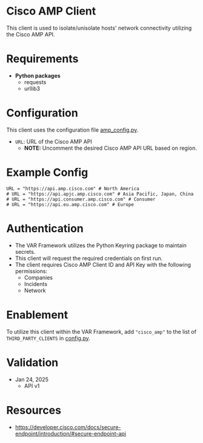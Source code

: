 # Cisco AMP Client
This client is used to isolate/unisolate hosts' network connectivity utilizing the Cisco AMP API.  

# Requirements
- __Python packages__
  - requests
  - urllib3


# Configuration
This client uses the configuration file [amp_config.py](amp_config.py). 
  - `URL`: URL of the Cisco AMP API
    - __NOTE:__ Uncomment the desired Cisco AMP API URL based on region.

# Example Config
```
URL = "https://api.amp.cisco.com" # North America
# URL = "https://api.apjc.amp.cisco.com" # Asia Pacific, Japan, China
# URL = "https://api.consumer.amp.cisco.com" # Consumer
# URL = "https://api.eu.amp.cisco.com" # Europe
```

# Authentication
- The VAR Framework utilizes the Python Keyring package to maintain secrets. 
- This client will request the required credentials on first run. 
- The client requires Cisco AMP Client ID and API Key with the following permissions:
  - Companies
  - Incidents
  - Network

# Enablement
To utilize this client within the VAR Framework, add `"cisco_amp"` to the list of `THIRD_PARTY_CLIENTS` in [config.py](../../config.py).

# Validation
- Jan 24, 2025
  - API v1

# Resources
- https://developer.cisco.com/docs/secure-endpoint/introduction/#secure-endpoint-api
